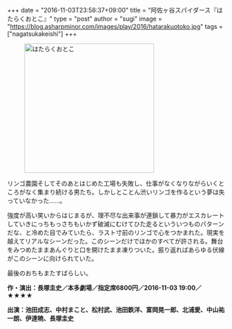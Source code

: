 +++
date = "2016-11-03T23:58:37+09:00"
title = "阿佐ヶ谷スパイダース『はたらくおとこ』"
type = "post"
author = "sugi"
image = "https://blog.asharpminor.com/images/play/2016/hatarakuotoko.jpg"
tags = ["nagatsukakeishi"]
+++
<figure class="alignleft"><img src="/images/play/2016/hatarakuotoko.jpg" alt="はたらくおとこ" style="width: 300px !important;"></figure>

リンゴ農園そしてそのあとはじめた工場も失敗し、仕事がなくなりながらいくところがなく集まり続ける男たち。しかしとことん渋いリンゴを作るという夢は失っていなかった……。

強度が高い笑いからはじまるが、理不尽な出来事が連鎖して暴力がエスカレートしていきにっちもっさちもいかず破滅にむけてひた走るといういつものパターンだな、と冷めた目でみていたら、ラスト寸前のリンゴで心をつかまれた。現実を越えてリアルなシーンだった。このシーンだけでほかのすべてが許される。舞台をみつめたままあんぐりと口を開けたまま凍りついた。振り返ればあらゆる伏線がこのシーンに向けられていた。

最後のおちもまたすばらしい。

**作・演出：長塚圭史／本多劇場／指定席6800円／2016-11-03 19:00／★★★★**

**出演：池田成志、中村まこと、松村武、池田鉄洋、富岡晃一郎、北浦愛、中山祐一朗、伊達暁、長塚圭史**
